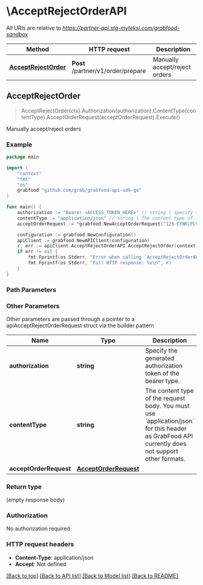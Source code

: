 # \AcceptRejectOrderAPI

All URIs are relative to *https://partner-api.stg-myteksi.com/grabfood-sandbox*

Method | HTTP request | Description
------------- | ------------- | -------------
[**AcceptRejectOrder**](AcceptRejectOrderAPI.md#AcceptRejectOrder) | **Post** /partner/v1/order/prepare | Manually accept/reject orders



## AcceptRejectOrder

> AcceptRejectOrder(ctx).Authorization(authorization).ContentType(contentType).AcceptOrderRequest(acceptOrderRequest).Execute()

Manually accept/reject orders

### Example

```go
package main

import (
	"context"
	"fmt"
	"os"
	grabfood "github.com/grab/grabfood-api-sdk-go"
)

func main() {
	authorization := "Bearer <ACCESS_TOKEN_HERE>" // string | Specify the generated authorization token of the bearer type.
	contentType := "application/json" // string | The content type of the request body. You must use `application/json` for this header as GrabFood API currently does not support other formats.
	acceptOrderRequest := *grabfood.NewAcceptOrderRequest("123-CYNKLPCVRN5", "ToState_example") // AcceptOrderRequest | 

	configuration := grabfood.NewConfiguration()
	apiClient := grabfood.NewAPIClient(configuration)
	r, err := apiClient.AcceptRejectOrderAPI.AcceptRejectOrder(context.Background()).Authorization(authorization).ContentType(contentType).AcceptOrderRequest(acceptOrderRequest).Execute()
	if err != nil {
		fmt.Fprintf(os.Stderr, "Error when calling `AcceptRejectOrderAPI.AcceptRejectOrder``: %v\n", err)
		fmt.Fprintf(os.Stderr, "Full HTTP response: %v\n", r)
	}
}
```

### Path Parameters



### Other Parameters

Other parameters are passed through a pointer to a apiAcceptRejectOrderRequest struct via the builder pattern


Name | Type | Description  | Notes
------------- | ------------- | ------------- | -------------
 **authorization** | **string** | Specify the generated authorization token of the bearer type. | 
 **contentType** | **string** | The content type of the request body. You must use &#x60;application/json&#x60; for this header as GrabFood API currently does not support other formats. | 
 **acceptOrderRequest** | [**AcceptOrderRequest**](AcceptOrderRequest.md) |  | 

### Return type

 (empty response body)

### Authorization

No authorization required

### HTTP request headers

- **Content-Type**: application/json
- **Accept**: Not defined

[[Back to top]](#) [[Back to API list]](../README.md#documentation-for-api-endpoints)
[[Back to Model list]](../README.md#documentation-for-models)
[[Back to README]](../README.md)

